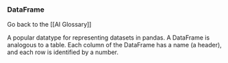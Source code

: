 ### DataFrame

Go back to the [[AI Glossary]]


A popular datatype for representing datasets in pandas. A DataFrame is analogous to a table. Each column of the DataFrame has a name (a header), and each row is identified by a number.

